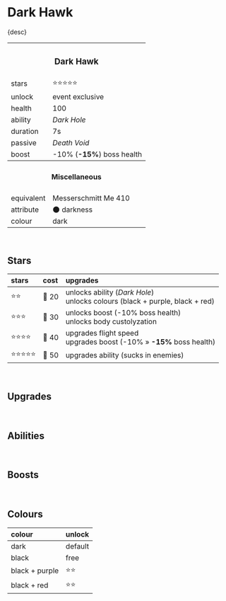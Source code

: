 # Dark Hawk

{desc}


<table>
  <tr>
    <th colspan="2"> <h3> Dark Hawk </h3> </th>
  </tr>
  <tr>
    <td> stars </td>
    <td> ⭐⭐⭐⭐⭐ </td>
  </tr>
  <tr>
    <td> unlock </td>
    <td> event exclusive </td>
  </tr>
  <tr>
    <td> health </td>
    <td> 100 </td>
  </tr>
  <tr>
    <td> ability </td>
    <td> <em> Dark Hole </em> </td>
  </tr>
  <tr>
    <td> duration </td>
    <td> 7s </td>
  </tr>
  <tr>
    <td> passive </td>
    <td> <em> Death Void </em> </td>
  </tr>
  <tr>
    <td> boost </td>
    <td> -10% (<b>-15%</b>) boss health </td>
  </tr>
  <tr>
    <th colspan="2"> <h4> Miscellaneous </h4> </th>
  </tr>
  <tr>
    <td> equivalent </td>
    <td> Messerschmitt Me 410 </td>
  </tr>
  <tr>
    <td> attribute </td>
    <td> 🌑 darkness </td>
  </tr>
  <tr>
    <td> colour </td>
    <td> dark </td>
  </tr>
</table>

<br>

## Stars

| stars | cost | upgrades |
| :---- | :--- | :------- |
| ⭐⭐ | 🔹 20 | unlocks ability (*Dark Hole*) <br> unlocks colours (black + purple, black + red) |
| ⭐⭐⭐ | 🔹 30 | unlocks boost (-10% boss health) <br> unlocks body custolyzation |
| ⭐⭐⭐⭐ | 🔹 40 | upgrades flight speed <br> upgrades boost (-10% » **-15%** boss health) |
| ⭐⭐⭐⭐⭐ | 🔹 50 | upgrades ability (sucks in enemies) |

<br>

## Upgrades

<br>

## Abilities

<br>

## Boosts

<br>

## Colours

| colour | unlock |
| :----- | :----- |
| dark | default |
| black | free |
| black + purple | ⭐⭐ |
| black + red | ⭐⭐ |
